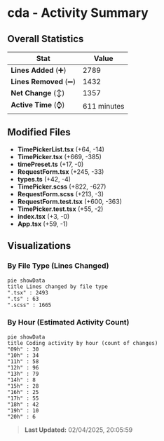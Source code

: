 # cda - Activity Summary 

## Overall Statistics

| Stat                   | Value                                                             |
| ---------------------- | ----------------------------------------------------------------- |
| **Lines Added** (➕)   | 2789                                          |
| **Lines Removed** (➖) | 1432                                        |
| **Net Change** (↕)    | 1357                |
| **Active Time** (⌚)   | 611 minutes |


## Modified Files
- **TimePickerList.tsx** (+64, -14)
- **TimePicker.tsx** (+669, -385)
- **timePreset.ts** (+17, -0)
- **RequestForm.tsx** (+245, -33)
- **types.ts** (+42, -4)
- **TimePicker.scss** (+822, -627)
- **RequestForm.scss** (+213, -3)
- **RequestForm.test.tsx** (+600, -363)
- **TimePicker.test.tsx** (+55, -2)
- **index.tsx** (+3, -0)
- **App.tsx** (+59, -1)

## Visualizations

### By File Type (Lines Changed)

```mermaid
pie showData
title Lines changed by file type
".tsx" : 2493
".ts" : 63
".scss" : 1665
```

### By Hour (Estimated Activity Count)

```mermaid
pie showData
title Coding activity by hour (count of changes)
"09h" : 30
"10h" : 34
"11h" : 58
"12h" : 96
"13h" : 79
"14h" : 8
"15h" : 28
"16h" : 25
"17h" : 55
"18h" : 42
"19h" : 10
"20h" : 6
```


> **Last Updated:** 02/04/2025, 20:05:59